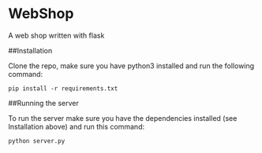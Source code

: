 # WebShop
A web shop written with flask

##Installation

Clone the repo, make sure you have python3 installed and run the following command:

    pip install -r requirements.txt

##Running the server

To run the server make sure you have the dependencies installed (see Installation above) and run this command:

    python server.py


